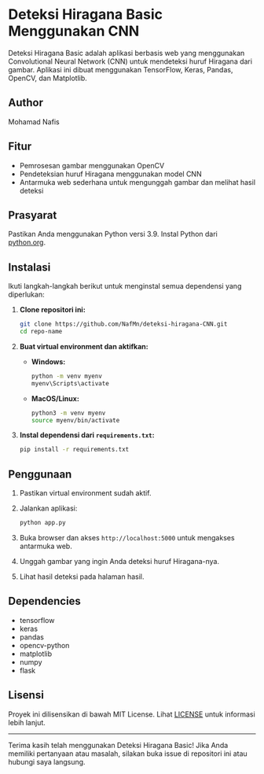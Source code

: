 # Deteksi Hiragana Basic Menggunakan CNN

Deteksi Hiragana Basic adalah aplikasi berbasis web yang menggunakan Convolutional Neural Network (CNN) untuk mendeteksi huruf Hiragana dari gambar. Aplikasi ini dibuat menggunakan TensorFlow, Keras, Pandas, OpenCV, dan Matplotlib.

## Author

Mohamad Nafis

## Fitur

- Pemrosesan gambar menggunakan OpenCV
- Pendeteksian huruf Hiragana menggunakan model CNN
- Antarmuka web sederhana untuk mengunggah gambar dan melihat hasil deteksi

## Prasyarat

Pastikan Anda menggunakan Python versi 3.9. Instal Python dari [python.org](https://www.python.org/downloads/release/python-390/).

## Instalasi

Ikuti langkah-langkah berikut untuk menginstal semua dependensi yang diperlukan:

1. **Clone repositori ini:**

    ```bash
    git clone https://github.com/NafMn/deteksi-hiragana-CNN.git
    cd repo-name
    ```

2. **Buat virtual environment dan aktifkan:**

    - **Windows:**
      ```bash
      python -m venv myenv
      myenv\Scripts\activate
      ```

    - **MacOS/Linux:**
      ```bash
      python3 -m venv myenv
      source myenv/bin/activate
      ```

3. **Instal dependensi dari `requirements.txt`:**

    ```bash
    pip install -r requirements.txt
    ```

## Penggunaan

1. Pastikan virtual environment sudah aktif.

2. Jalankan aplikasi:

    ```bash
    python app.py
    ```

3. Buka browser dan akses `http://localhost:5000` untuk mengakses antarmuka web.

4. Unggah gambar yang ingin Anda deteksi huruf Hiragana-nya.

5. Lihat hasil deteksi pada halaman hasil.

## Dependencies

- tensorflow
- keras
- pandas
- opencv-python
- matplotlib
- numpy
- flask

## Lisensi

Proyek ini dilisensikan di bawah MIT License. Lihat [LICENSE](./License) untuk informasi lebih lanjut.

---

Terima kasih telah menggunakan Deteksi Hiragana Basic! Jika Anda memiliki pertanyaan atau masalah, silakan buka issue di repositori ini atau hubungi saya langsung.
